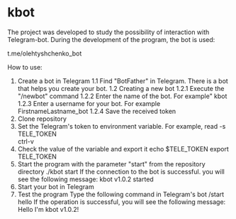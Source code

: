 # kbot
The project was developed to study the possibility of interaction with Telegram-bot.
During the development of the program, the bot is used:

t.me/olehtyshchenko_bot

How to use:
1. Create a bot in Telegram
   1.1 Find "BotFather" in Telegram.  There is a bot that helps you create your bot.
   1.2 Creating a new bot
      1.2.1 Execute the "/newbot" command
      1.2.2 Enter the name of the bot. For example" kbot
      1.2.3 Enter a username for your bot. For example FirstnameLastname_bot
      1.2.4 Save the received token
2. Clone repository
3. Set the Telegram's token to environment variable. For example,
 read -s TELE_TOKEN   
 ctrl-v
4. Check the value of the variable and export it
 echo $TELE_TOKEN
 export TELE_TOKEN 
5. Start the program with the parameter "start" from the repository directory 
   ./kbot start
If the connection to the bot is successful. you will see the following message:
    kbot v1.0.2 started
6. Start your bot in Telegram
7. Test  the program
Type the following command in Telegram's bot
 /start hello
If the operation is successful, you will see the following message:
Hello I'm kbot v1.0.2!

